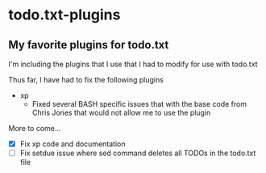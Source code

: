 # todo.txt-plugins

## My favorite plugins for todo.txt

I'm including the plugins that I use that I had to modify for use with todo.txt

Thus far, I have had to fix the following plugins

* xp
    * Fixed several BASH specific issues that with the base code from Chris Jones that would not allow me to use the plugin

More to come...

- [x] Fix xp code and documentation
- [ ] Fix setdue issue where sed command deletes all TODOs in the todo.txt file
